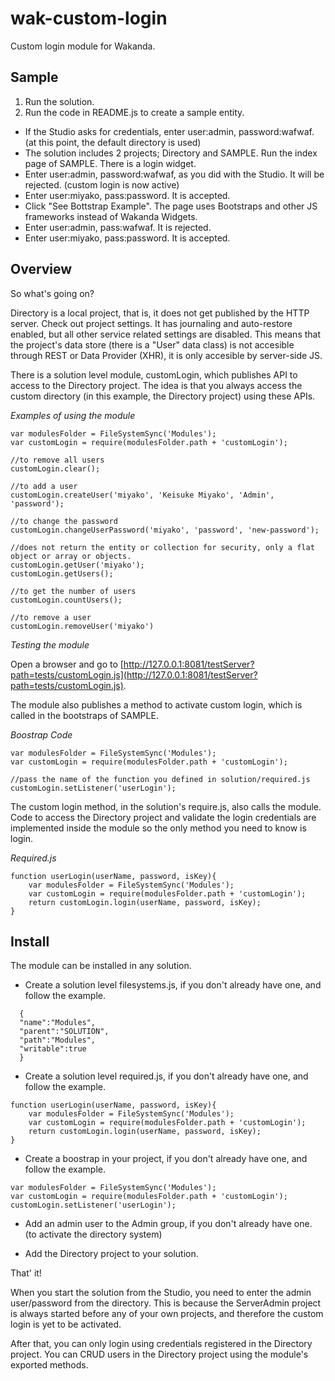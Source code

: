 wak-custom-login
================

Custom login module for Wakanda.

Sample
------
1. Run the solution.
2. Run the code in README.js to create a sample entity.
* If the Studio asks for credentials, enter user:admin, password:wafwaf. (at this point, the default directory is used)
* The solution includes 2 projects; Directory and SAMPLE. Run the index page of SAMPLE. There is a login widget.
* Enter user:admin, password:wafwaf, as you did with the Studio. It will be rejected. (custom login is now active)
* Enter user:miyako, pass:password. It is accepted.  
* Click "See Bottstrap Example". The page uses Bootstraps and other JS frameworks instead of Wakanda Widgets.
* Enter user:admin, pass:wafwaf. It is rejected.
* Enter user:miyako, pass:password. It is accepted.

Overview
--------
So what's going on? 

Directory is a local project, that is, it does not get published by the HTTP server. Check out project settings. It has journaling and auto-restore enabled, but all other service related settings are disabled. This means that the project's data store (there is a "User" data class) is not accesible through REST or Data Provider (XHR), it is only accesible by server-side JS. 

There is a solution level module, customLogin, which publishes API to access to the Directory project. The idea is that you always access the custom directory (in this example, the Directory project) using these APIs.

*Examples of using the module*
```
var modulesFolder = FileSystemSync('Modules');
var customLogin = require(modulesFolder.path + 'customLogin');

//to remove all users
customLogin.clear();

//to add a user
customLogin.createUser('miyako', 'Keisuke Miyako', 'Admin', 'password');

//to change the password
customLogin.changeUserPassword('miyako', 'password', 'new-password');

//does not return the entity or collection for security, only a flat object or array or objects.
customLogin.getUser('miyako');
customLogin.getUsers();

//to get the number of users
customLogin.countUsers();

//to remove a user
customLogin.removeUser('miyako')
```

*Testing the module*

Open a browser and go to [http://127.0.0.1:8081/testServer?path=tests/customLogin.js](http://127.0.0.1:8081/testServer?path=tests/customLogin.js).

The module also publishes a method to activate custom login, which is called in the bootstraps of SAMPLE.

*Boostrap Code*
```
var modulesFolder = FileSystemSync('Modules');
var customLogin = require(modulesFolder.path + 'customLogin');

//pass the name of the function you defined in solution/required.js
customLogin.setListener('userLogin');
```

The custom login method, in the solution's require.js, also calls the module. Code to access the Directory project and validate the login credentials are implemented inside the module so the only method you need to know is login. 

*Required.js*
```
function userLogin(userName, password, isKey){	
	var modulesFolder = FileSystemSync('Modules');
	var customLogin = require(modulesFolder.path + 'customLogin');
	return customLogin.login(userName, password, isKey);
}
```

Install
-------
The module can be installed in any solution.

* Create a solution level filesystems.js, if you don't already have one, and follow the example.
```
  {
  "name":"Modules",
  "parent":"SOLUTION",
  "path":"Modules",
  "writable":true
  }  
```

* Create a solution level required.js, if you don't already have one, and follow the example.
```
function userLogin(userName, password, isKey){	
	var modulesFolder = FileSystemSync('Modules');
	var customLogin = require(modulesFolder.path + 'customLogin');
	return customLogin.login(userName, password, isKey);
}
```

* Create a boostrap in your project, if you don't already have one, and follow the example.
```
var modulesFolder = FileSystemSync('Modules');
var customLogin = require(modulesFolder.path + 'customLogin');
customLogin.setListener('userLogin');
```
* Add an admin user to the Admin group, if you don't already have one. (to activate the directory system)

* Add the Directory project to your solution.

That' it!

When you start the solution from the Studio, you need to enter the admin user/password from the directory. This is because the ServerAdmin project is always started before any of your own projects, and therefore the custom login is yet to be activated.

After that, you can only login using credentials registered in the Directory project. You can CRUD users in the Directory project using the module's exported methods.


